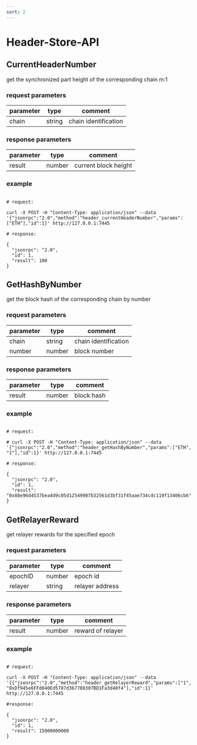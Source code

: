 ```yaml
---
sort: 2
---
```


# Header-Store-API

## CurrentHeaderNumber

get the synchronized part height of the corresponding chain m:1

### request parameters

| parameter | type   | comment |
| --------- | ------ | ------- |
| chain     | string | chain identification |

### response parameters

| parameter | type   | comment |
| --------- | ------ | ------- |
| result    | number | current block height |

### example

```shell

# request:

curl -X POST -H "Content-Type: application/json" --data '{"jsonrpc":"2.0","method":"header_currentHeaderNumber","params":["ETH"],"id":1}' http://127.0.0.1:7445

# response:

{
  "jsonrpc": "2.0",
  "id": 1,
  "result": 100
}

```


## GetHashByNumber

get the block hash of the corresponding chain by number

### request parameters

| parameter | type   | comment |
| --------- | ------ | ------- |
| chain     | string | chain identification |
| number    | number | block number |

### response parameters

| parameter | type   | comment |
| --------- | ------ | ------- |
| result    | number | block hash |

### example

```shell

# request:

# curl -X POST -H "Content-Type: application/json" --data '{"jsonrpc":"2.0","method":"header_getHashByNumber","params":["ETH", "1"],"id":1}' http://127.0.0.1:7445

# response:

{
  "jsonrpc": "2.0",
  "id": 1,
  "result": "0x88e96d4537bea4d9c05d12549907b32561d3bf31f45aae734cdc119f13406cb6"
}

```

## GetRelayerReward

get relayer rewards for the specified epoch

### request parameters

| parameter | type   | comment |
| --------- | ------ | ------- |
| epochID   | number | epoch id |
| relayer   | string | relayer address |

### response parameters

| parameter | type   | comment |
| --------- | ------ | ------- |
| result    | number | reward of relayer |


### example

```shell

# request:

curl -X POST -H "Content-Type: application/json" --data '{{"jsonrpc":"2.0","method":"header_getRelayerReward","params":["1", "0xDf945e6FFd840Ed5787d367708307BD1Fa3d40f4"],"id":1}' http://127.0.0.1:7445

#response:

{
  "jsonrpc": "2.0",
  "id": 1,
  "result": 15000000000
}

```
